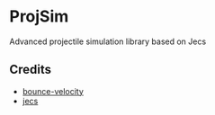# ProjSim
Advanced projectile simulation library based on Jecs

## Credits
- [bounce-velocity](https://github.com/royal0959/bounce-velocity)
- [jecs](https://github.com/Ukendio/jecs)
